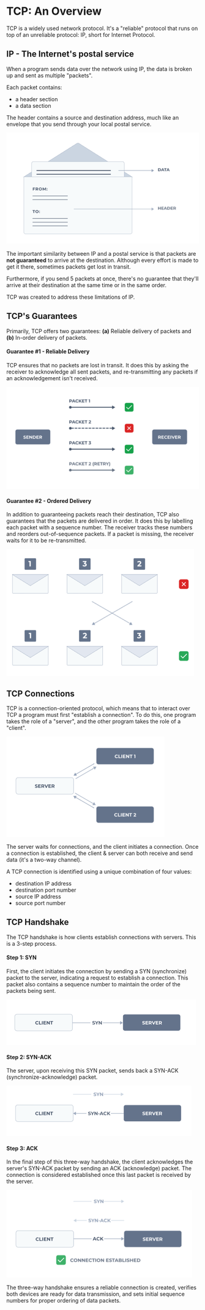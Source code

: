 # TCP: An Overview

TCP is a widely used network protocol. It's a "reliable" protocol that runs on top of an unreliable protocol: IP, short for Internet Protocol.

## IP - The Internet's postal service
When a program sends data over the network using IP, the data is broken up and sent as multiple "packets".

Each packet contains:

- a header section
- a data section

The header contains a source and destination address, much like an envelope that you send through your local postal service.

![alt text](image-1.png)

The important similarity between IP and a postal service is that packets are **not guaranteed** to arrive at the destination. Although every effort is made to get it there, sometimes packets get lost in transit.

Furthermore, if you send 5 packets at once, there's no guarantee that they'll arrive at their destination at the same time or in the same order.

TCP was created to address these limitations of IP.

## TCP's Guarantees

Primarily, TCP offers two guarantees: 
**(a)** Reliable delivery of packets and **(b)** In-order delivery of packets.

#### Guarantee #1 - Reliable Delivery

TCP ensures that no packets are lost in transit. It does this by asking the receiver to acknowledge all sent packets, and re-transmitting any packets if an acknowledgement isn't received.

![alt text](image-2.png)

#### Guarantee #2 - Ordered Delivery
In addition to guaranteeing packets reach their destination, TCP also guarantees that the packets are delivered in order. It does this by labelling each packet with a sequence number. The receiver tracks these numbers and reorders out-of-sequence packets. If a packet is missing, the receiver waits for it to be re-transmitted.

![alt text](image-3.png)

## TCP Connections
TCP is a connection-oriented protocol, which means that to interact over TCP a program must first "establish a connection". To do this, one program takes the role of a "server", and the other program takes the role of a "client".

![alt text](image-4.png)

The server waits for connections, and the client initiates a connection. Once a connection is established, the client & server can both receive and send data (it's a two-way channel).

A TCP connection is identified using a unique combination of four values:

- destination IP address
- destination port number
- source IP address
- source port number

## TCP Handshake
The TCP handshake is how clients establish connections with servers. This is a 3-step process.

#### Step 1: SYN

First, the client initiates the connection by sending a SYN (synchronize) packet to the server, indicating a request to establish a connection. This packet also contains a sequence number to maintain the order of the packets being sent.

![alt text](image-5.png)

#### Step 2: SYN-ACK

The server, upon receiving this SYN packet, sends back a SYN-ACK (synchronize-acknowledge) packet.

![alt text](image-6.png)

#### Step 3: ACK
In the final step of this three-way handshake, the client acknowledges the server's SYN-ACK packet by sending an ACK (acknowledge) packet. The connection is considered established once this last packet is received by the server.

![alt text](image-7.png)

The three-way handshake ensures a reliable connection is created, verifies both devices are ready for data transmission, and sets initial sequence numbers for proper ordering of data packets.